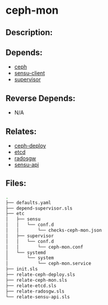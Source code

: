 # ceph-mon

## Description:



## Depends:

  -  [ceph](/salt/ceph)
  -  [sensu-client](/salt/sensu-client)
  -  [supervisor](/salt/supervisor)

## Reverse Depends:

  -  N/A

## Relates:

  -  [ceph-deploy](/salt/ceph-deploy)
  -  [etcd](/salt/etcd)
  -  [radosgw](/salt/radosgw)
  -  [sensu-api](/salt/sensu-api)

## Files:

```bash
.
├── defaults.yaml
├── depend-supervisor.sls
├── etc
│   ├── sensu
│   │   └── conf.d
│   │       └── checks-ceph-mon.json
│   ├── supervisor
│   │   └── conf.d
│   │       └── ceph-mon.conf
│   └── systemd
│       └── system
│           └── ceph-mon.service
├── init.sls
├── relate-ceph-deploy.sls
├── relate-ceph-mon.sls
├── relate-etcd.sls
├── relate-radosgw.sls
└── relate-sensu-api.sls
```
